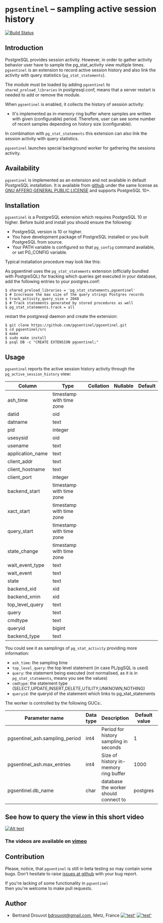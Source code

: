`pgsentinel` – sampling active session history
=============================================================

[![Build Status](https://travis-ci.org/pgsentinel/pgsentinel.svg?branch=master)](https://travis-ci.org/pgsentinel/pgsentinel)

Introduction
------------

PostgreSQL provides session activity. However, in order to gather activity  
behavior user have to sample the pg_stat_activity view multiple times.
`pgsentinel` is an extension to record active session history and also link
 the activity with query statistics (`pg_stat_statements`).


The module must be loaded by adding `pgsentinel` to
`shared_preload_libraries` in postgresql.conf, means that a server restart
is needed to add or remove the module.

When `pgsentinel` is enabled, it collects the history of session activity:

 * It's implemented as in-memory ring buffer where
   samples are written with given (configurable)
   period.  Therefore, user can see some number of
   recent samples depending on history size (configurable).  
   
In combination with `pg_stat_statements` this extension can also link the session activity with
query statistics.

`pgsentinel` launches special background worker for gathering the
sessions activity.

Availability
------------

`pgsentinel` is implemented as an extension and not available in default
PostgreSQL installation. It is available from
[github](https://github.com/pgsentinel/pgsentinel)
under the same license as
[GNU AFFERO GENERAL PUBLIC LICENSE](https://github.com/pgsentinel/pgsentinel/blob/master/LICENSE)
and supports PostgreSQL 10+.

Installation
------------

`pgsentinel` is a PostgreSQL extension which requires PostgreSQL 10 or
higher. Before build and install you should ensure the following:

 * PostgreSQL version is 10 or higher.
 * You have development package of PostgreSQL installed or you built
   PostgreSQL from source.
 * Your PATH variable is configured so that `pg_config` command available, or
   set PG_CONFIG variable.

Typical installation procedure may look like this:

As pgsentinel uses the `pg_stat_statements` extension (officially bundled with PostgreSQL) for tracking which queries get executed in your database, add the following entries to your postgres.conf:

    $ shared_preload_libraries = 'pg_stat_statements,pgsentinel'
    $ # Icncrease the max size of the query strings Postgres records
    $ track_activity_query_size = 2048
    $ # Track statements generated by stored procedures as well
    $ pg_stat_statements.track = all

restart the postgresql daemon and create the extension:

    $ git clone https://github.com/pgsentinel/pgsentinel.git
    $ cd pgsentinel/src
    $ make
    $ sudo make install
    $ psql DB -c "CREATE EXTENSION pgsentinel;"


Usage
-----

`pgsentinel` reports the active session history activity through the `pg_active_session_history` view:

 |     Column      |           Type           | Collation | Nullable | Default  |
 | ------------------ | -------------------------- | -----------  | ----------  | ---------  |
  | ash_time         | timestamp with time zone |           |          |  |
  | datid            | oid                      |           |          |  |
  | datname          | text                     |           |          |  |
  | pid              | integer                  |           |          |  |
  | usesysid         | oid                      |           |          |  |
  | usename          | text                     |           |          |  |
  | application_name | text                     |           |          |  |
  | client_addr      | text                     |           |          |  |
  | client_hostname  | text                     |           |          |  |
  | client_port      | integer                  |           |          |  |
  | backend_start    | timestamp with time zone |           |          |  |
  | xact_start       | timestamp with time zone |           |          |  |
  | query_start      | timestamp with time zone |           |          |  |
  | state_change     | timestamp with time zone |           |          |  |
  | wait_event_type  | text                     |           |          |  |
  | wait_event       | text                     |           |          |  |
  | state            | text                     |           |          |  |
  | backend_xid      | xid                      |           |          |  |
  | backend_xmin     | xid                      |           |          |  |
  | top_level_query  | text                     |           |          |  |
  | query            | text                     |           |          |  |
  | cmdtype          | text                     |           |          |  |
  | queryid          | bigint                   |           |          |  |
  | backend_type     | text                     |           |          |  |

You could see it as samplings of `pg_stat_activity` providing more information:

* `ash_time`: the sampling time
* `top_level_query`: the top level statement (in case PL/pgSQL is used)
* `query`: the statement being executed (not normalised, as it is in `pg_stat_statements`, means you see the values)
* `cmdtype`: the statement type (SELECT,UPDATE,INSERT,DELETE,UTILITY,UNKNOWN,NOTHING)
* `queryid`: the queryid of the statement which links to pg_stat_statements

The worker is controlled by the following GUCs:.

|         Parameter name              | Data type |                  Description                | Default value | Min value  |
| ----------------------------------- | --------- | ------------------------------------------- | ------------  | -------- |
| pgsentinel_ash.sampling_period     | int4      | Period for history sampling in seconds |            1 | 1 |
| pgsentinel_ash.max_entries     | int4      | Size of history in-memory ring buffer |            1000 | 1000 |
| pgsentinel.db_name        | char      |  database the worker should connect to          |          postgres | |


See how to query the view in this short video
-------------
[![Alt text](https://www.pgsentinel.com/images/pgSentinel.png)](https://vimeo.com/278781365)


### The videos are available on [vimeo](https://vimeo.com/user87030260) 


Contribution
------------

Please, notice, that `pgsentinel` is still in beta testing so may contain some bugs. Don't hesitate to raise
[issues at github](https://github.com/pgsentinel/pgsentinel/issues) with
your bug report.

If you're lacking of some functionality in `pgsentinel`  
then you're welcome to make pull requests.

Author
-------
 
 * Bertrand Drouvot <bdrouvot@gmail.com>,
   Metz, France [!['test'](https://www.pgsentinel.com/images/twitter.png)](https://twitter.com/BertrandDrouvot) [!['test'](https://www.pgsentinel.com/images/linkedin.png)](https://www.linkedin.com/in/bdrouvot/)
